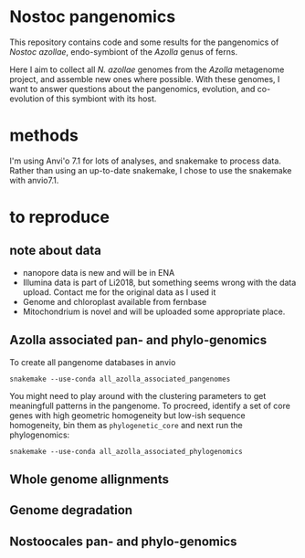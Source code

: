 # Nostoc pangenomics
This repository contains code and some results for the pangenomics of _Nostoc azollae_, endo-symbiont of the _Azolla_ genus of ferns.

Here I aim to collect all _N. azollae_ genomes from the _Azolla_ metagenome project, and assemble new ones where possible.
With these genomes, I want to answer questions about the pangenomics, evolution, and co-evolution of this symbiont with its host.

# methods
I'm using Anvi'o 7.1 for lots of analyses, and snakemake to process data.
Rather than using an up-to-date snakemake, I chose to use the snakemake with anvio7.1.

# to reproduce

## note about data
 - nanopore data is new and will be in ENA
 - Illumina data is part of Li2018, but something seems wrong with the data upload. Contact me for the original data as I used it
 - Genome and chloroplast available from fernbase
 - Mitochondrium is novel and will be uploaded some appropriate place. 

## Azolla associated pan- and phylo-genomics
To create all pangenome databases in anvio

`snakemake --use-conda all_azolla_associated_pangenomes`

You might need to play around with the clustering parameters to get meaningfull patterns in the pangenome.
To procreed, identify a set of core genes with high geometric homogeneity but low-ish sequence homogeneity, bin them as `phylogenetic_core` and next run the phylogenomics:

`snakemake --use-conda all_azolla_associated_phylogenomics`

## Whole genome allignments

## Genome degradation

## Nostoocales pan- and phylo-genomics
